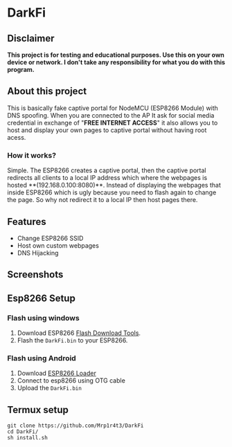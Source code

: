 # DarkFi

## Disclaimer
**This project is for testing and educational purposes. Use this on your own device or network. I don't take any responsibility for what you do with this program.**

## About this project
This is basically fake captive portal for NodeMCU (ESP8266 Module) with DNS spoofing. When you are connected to the AP It ask for social media credential in exchange of "**FREE INTERNET ACCESS**" it also allows you to host and display your own pages to captive portal without having root acess.
### How it works?
<p>
Simple. The ESP8266 creates a captive portal, then the captive portal redirects all clients to a local IP address which where the webpages is hosted **(192.168.0.100:8080)**.
Instead of displaying the webpages that inside ESP8266 which is ugly because you need to flash again to change the page. So why not redirect it to a local IP then host pages there.
</p>

## Features
- Change ESP8266 SSID
- Host own custom webpages
- DNS Hijacking

## Screenshots

## Esp8266 Setup
### Flash using windows
1. Download ESP8266 [Flash Download Tools](https://www.espressif.com/en/support/download/other-tools).
2. Flash the `DarkFi.bin` to your ESP8266.

### Flash using Android
1. Download [ESP8266 Loader](https://apkpure.com/esp8266-loader-blynk-uploader/com.bluino.esploader)
2. Connect to esp8266 using OTG cable
3. Upload the `DarkFi.bin`

## Termux setup
```pkg install git python python-pip -y
git clone https://github.com/Mrp1r4t3/DarkFi
cd DarkFi/
sh install.sh
```
